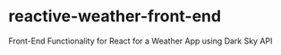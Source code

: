 # reactive-weather-front-end
Front-End Functionality for React for a Weather App using Dark Sky API
